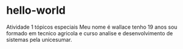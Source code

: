 # hello-world
Atividade 1 tópicos especiais 
Meu nome é wallace tenho 19 anos sou formado em tecnico agricola e curso analise e desenvolvimento de sistemas pela unicesumar.
